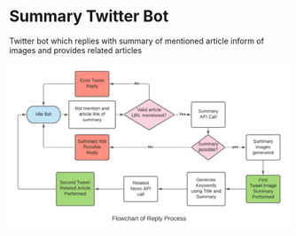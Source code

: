 # Summary Twitter Bot
Twitter bot which replies with summary of mentioned article inform of images and provides related articles

<p align="center">
    <img src="https://github.com/harsh-miv/twitter_bot_summary_related/blob/main/images/twitter%20bot%20flow%20chart.png" alt="Flowchart of Reply Process">
</p>